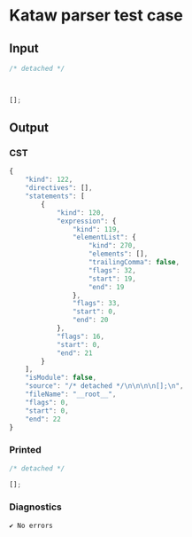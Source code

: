 # Kataw parser test case

## Input

`````js
/* detached */



[];

`````

## Output

### CST

```javascript
{
    "kind": 122,
    "directives": [],
    "statements": [
        {
            "kind": 120,
            "expression": {
                "kind": 119,
                "elementList": {
                    "kind": 270,
                    "elements": [],
                    "trailingComma": false,
                    "flags": 32,
                    "start": 19,
                    "end": 19
                },
                "flags": 33,
                "start": 0,
                "end": 20
            },
            "flags": 16,
            "start": 0,
            "end": 21
        }
    ],
    "isModule": false,
    "source": "/* detached */\n\n\n\n[];\n",
    "fileName": "__root__",
    "flags": 0,
    "start": 0,
    "end": 22
}
```

### Printed

```javascript
/* detached */

[];
```

### Diagnostics

```javascript
✔ No errors
```

